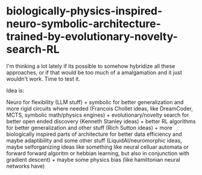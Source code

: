 # biologically-physics-inspired-neuro-symbolic-architecture-trained-by-evolutionary-novelty-search-RL

I'm thinking a lot lately if its possible to somehow hybridize all these approaches, or if that would be too much of a amalgamation and it just wouldn't work. Time to test it.

Idea is:

Neuro for flexibility (LLM stuff) + symbolic for better generalization and more rigid circuits where needed (Francois Chollet ideas, like DreamCoder, MCTS, symbolic math/physics engines) + evolutionary/novelty search for better open ended discovery (Kenneth Stanley ideas) + better RL algorithms for better generalization and other stuff (Rich Sutton ideas) + more biologically inspired parts of architecture for better data efficiency and maybe adaptibility and some other stuff (LiquidAI/neuromorphic ideas, maybe selforganizing ideas like something like neural celluar automata or forward forward algoritm or hebbian learning, but also in conjunction with gradient descent) + maybe some physics bias (like hamiltonian neural networks have)

